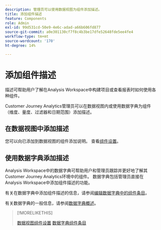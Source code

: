 ```yaml
---
description: 管理员可以使用数据视图为组件添加描述。
title: 添加组件描述
feature: Components
role: Admin
exl-id: 99d531cd-50e9-4e6c-adad-a66b606fd877
source-git-commit: a0e301130cf7f8c4b3be17dfe52648fde5ee4fe4
workflow-type: tm+mt
source-wordcount: '170'
ht-degree: 14%

---
```


# 添加组件描述

描述可帮助用户了解在Analysis Workspace中构建项目或查看报表时如何使用各种组件。

Customer Journey Analytics管理员可以在数据视图内或使用数据字典为组件（维度、量度、过滤器和日期范围）添加描述。

## 在数据视图中添加描述

您可以向已添加到数据视图的组件添加说明。 查看[组件设置](/help/data-views/component-settings/overview.md)。

## 使用数据字典添加描述

Analysis Workspace中的数据字典可帮助用户和管理员跟踪并更好地了解其Customer Journey Analytics环境中的组件。 数据字典包括管理员直接在Analysis Workspace中添加组件描述的功能。

有关在数据字典中添加组件描述的信息，请参阅[编辑数据字典中的组件条目](/help/components/data-dictionary/edit-entries-data-dictionary.md)。

有关数据字典的一般信息，请参阅[数据字典概述](/help/components/data-dictionary/data-dictionary-overview.md)。

>[!MORELIKETHIS]
>
>[数据视图组件设置](/help/data-views/component-settings/overview.md)
>[数据字典组件条目](/help/components/data-dictionary/edit-entries-data-dictionary.md)
>
